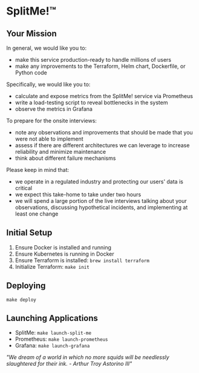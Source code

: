 # SplitMe!™

## Your Mission
In general, we would like you to:
- make this service production-ready to handle millions of users
- make any improvements to the Terraform, Helm chart, Dockerfile, or Python code

Specifically, we would like you to:
- calculate and expose metrics from the SplitMe! service via Prometheus
- write a load-testing script to reveal bottlenecks in the system
- observe the metrics in Grafana

To prepare for the onsite interviews:
- note any observations and improvements that should be made that you were not able to implement
- assess if there are different architectures we can leverage to increase reliability and minimize maintenance
- think about different failure mechanisms

Please keep in mind that:
- we operate in a regulated industry and protecting our users' data is critical
- we expect this take-home to take under two hours
- we will spend a large portion of the live interviews talking about your observations, discussing hypothetical incidents, and implementing at least one change

## Initial Setup
1. Ensure Docker is installed and running
2. Ensure Kubernetes is running in Docker
3. Ensure Terraform is installed: `brew install terraform`
4. Initialize Terraform: `make init`

## Deploying
`make deploy`

## Launching Applications
- SplitMe: `make launch-split-me`
- Prometheus: `make launch-prometheus`
- Grafana: `make launch-grafana`

_"We dream of a world in which no more squids will be needlessly slaughtered for their ink. - Arthur Troy Astorino III"_
